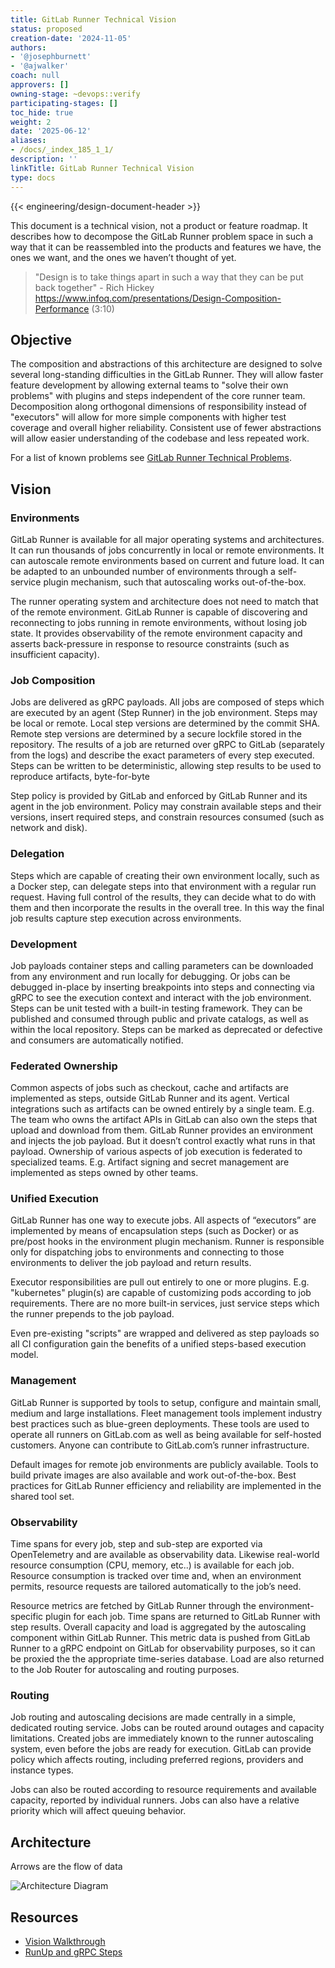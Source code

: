 ```yaml
---
title: GitLab Runner Technical Vision
status: proposed
creation-date: '2024-11-05'
authors:
- '@josephburnett'
- '@ajwalker'
coach: null
approvers: []
owning-stage: ~devops::verify
participating-stages: []
toc_hide: true
weight: 2
date: '2025-06-12'
aliases:
- /docs/_index_185_1_1/
description: ''
linkTitle: GitLab Runner Technical Vision
type: docs
---
```


{{< engineering/design-document-header >}}

This document is a technical vision, not a product or feature
roadmap. It describes how to decompose the GitLab Runner problem space
in such a way that it can be reassembled into the products and
features we have, the ones we want, and the ones we haven’t thought of
yet.

> "Design is to take things apart in such a way that they can be put
> back together" - Rich Hickey
> https://www.infoq.com/presentations/Design-Composition-Performance
> (3:10)

## Objective ##

The composition and abstractions of this architecture are designed to
solve several long-standing difficulties in the GitLab Runner. They
will allow faster feature development by allowing external teams to
"solve their own problems" with plugins and steps independent of the
core runner team. Decomposition along orthogonal dimensions of
responsibility instead of "executors" will allow for more simple
components with higher test coverage and overall higher reliability.
Consistent use of fewer abstractions will allow easier understanding
of the codebase and less repeated work.

For a list of known problems see [GitLab Runner Technical Problems](./problems.md).

## Vision ##

### Environments ###

GitLab Runner is available for all major operating systems and
architectures. It can run thousands of jobs concurrently in local or
remote environments. It can autoscale remote environments based on
current and future load. It can be adapted to an unbounded number of
environments through a self-service plugin mechanism, such that
autoscaling works out-of-the-box.

The runner operating system and architecture does not need to match
that of the remote environment. GitLab Runner is capable of
discovering and reconnecting to jobs running in remote environments,
without losing job state. It provides observability of the remote
environment capacity and asserts back-pressure in response to resource
constraints (such as insufficient capacity).

### Job Composition ###

Jobs are delivered as gRPC payloads. All jobs are composed of steps
which are executed by an agent (Step Runner) in the job
environment. Steps may be local or remote. Local step versions are
determined by the commit SHA. Remote step versions are determined by a
secure lockfile stored in the repository. The results of a job are
returned over gRPC to GitLab (separately from the logs) and describe
the exact parameters of every step executed. Steps can be written to
be deterministic, allowing step results to be used to reproduce
artifacts, byte-for-byte

Step policy is provided by GitLab and enforced by GitLab Runner and
its agent in the job environment. Policy may constrain available steps
and their versions, insert required steps, and constrain resources
consumed (such as network and disk).

### Delegation ###

Steps which are capable of creating their own environment locally,
such as a Docker step, can delegate steps into that environment with a
regular run request. Having full control of the results, they
can decide what to do with them and then incorporate the results in
the overall tree. In this way the final job results capture step
execution across environments.

### Development ###

Job payloads container steps and calling parameters can be downloaded
from any environment and run locally for debugging. Or jobs can be
debugged in-place by inserting breakpoints into steps and connecting
via gRPC to see the execution context and interact with the job
environment. Steps can be unit tested with a built-in testing
framework. They can be published and consumed through public and
private catalogs, as well as within the local repository. Steps can be
marked as deprecated or defective and consumers are automatically
notified.

### Federated Ownership ###

Common aspects of jobs such as checkout, cache and artifacts are
implemented as steps, outside GitLab Runner and its agent. Vertical
integrations such as artifacts can be owned entirely by a single
team. E.g. The team who owns the artifact APIs in GitLab can also own
the steps that upload and download from them. GitLab Runner provides
an environment and injects the job payload. But it doesn’t control
exactly what runs in that payload. Ownership of various aspects of job
execution is federated to specialized teams. E.g. Artifact signing and
secret management are implemented as steps owned by other teams.

### Unified Execution ###

GitLab Runner has one way to execute jobs. All aspects of “executors”
are implemented by means of encapsulation steps (such as Docker) or as
pre/post hooks in the environment plugin mechanism. Runner is
responsible only for dispatching jobs to environments and connecting
to those environments to deliver the job payload and return results.

Executor responsibilities are pull out entirely to one or more
plugins. E.g. "kubernetes" plugin(s) are capable of customizing pods
according to job requirements. There are no more built-in services,
just service steps which the runner prepends to the job payload.

Even pre-existing "scripts" are wrapped and delivered as step payloads
so all CI configuration gain the benefits of a unified steps-based
execution model.

### Management ###

GitLab Runner is supported by tools to setup, configure and maintain
small, medium and large installations. Fleet management tools
implement industry best practices such as blue-green
deployments. These tools are used to operate all runners on GitLab.com
as well as being available for self-hosted customers. Anyone can
contribute to GitLab.com’s runner infrastructure.

Default images for remote job environments are publicly
available. Tools to build private images are also available and work
out-of-the-box. Best practices for GitLab Runner efficiency and
reliability are implemented in the shared tool set.

### Observability ###

Time spans for every job, step and sub-step are exported via
OpenTelemetry and are available as observability data. Likewise
real-world resource consumption (CPU, memory, etc..) is available for
each job. Resource consumption is tracked over time and, when an
environment permits, resource requests are tailored automatically to
the job’s need.

Resource metrics are fetched by GitLab Runner through the
environment-specific plugin for each job. Time spans are returned to
GitLab Runner with step results. Overall capacity and load is
aggregated by the autoscaling component within GitLab Runner. This
metric data is pushed from GitLab Runner to a gRPC endpoint on GitLab
for observability purposes, so it can be proxied the the appropriate
time-series database. Load are also returned to the Job Router for
autoscaling and routing purposes.

### Routing ###

Job routing and autoscaling decisions are made centrally in a simple,
dedicated routing service. Jobs can be routed around outages and
capacity limitations. Created jobs are immediately known to the runner
autoscaling system, even before the jobs are ready for
execution. GitLab can provide policy which affects routing, including
preferred regions, providers and instance types.

Jobs can also be routed according to resource requirements and
available capacity, reported by individual runners. Jobs can also have
a relative priority which will affect queuing behavior.

## Architecture ##

Arrows are the flow of data

![Architecture Diagram](/images/handbook/engineering/architecture/design-documents/runner_technical_vision/tech-arch.drawio.png)

## Resources ##

- [Vision Walkthrough](https://www.youtube.com/watch?v=CTw3edURsoE)
- [RunUp and gRPC Steps](https://youtu.be/qkXcL1ulwtY)
